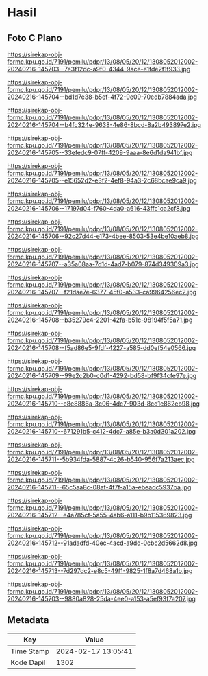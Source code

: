 # Hasil

## Foto C Plano

https://sirekap-obj-formc.kpu.go.id/7191/pemilu/pdpr/13/08/05/20/12/1308052012002-20240216-145703--7e3f12dc-a9f0-4344-9ace-e1fde2f1f933.jpg

https://sirekap-obj-formc.kpu.go.id/7191/pemilu/pdpr/13/08/05/20/12/1308052012002-20240216-145704--bd1d7e38-b5ef-4f72-9e09-70edb7884ada.jpg

https://sirekap-obj-formc.kpu.go.id/7191/pemilu/pdpr/13/08/05/20/12/1308052012002-20240216-145704--b4fc324e-9638-4e86-8bcd-8a2b493897e2.jpg

https://sirekap-obj-formc.kpu.go.id/7191/pemilu/pdpr/13/08/05/20/12/1308052012002-20240216-145705--33efedc9-07ff-4209-9aaa-8e6d1da941bf.jpg

https://sirekap-obj-formc.kpu.go.id/7191/pemilu/pdpr/13/08/05/20/12/1308052012002-20240216-145705--e15652d2-e3f2-4ef8-94a3-2c68bcae9ca9.jpg

https://sirekap-obj-formc.kpu.go.id/7191/pemilu/pdpr/13/08/05/20/12/1308052012002-20240216-145706--17197d04-f760-4da0-a616-43ffc1ca2cf8.jpg

https://sirekap-obj-formc.kpu.go.id/7191/pemilu/pdpr/13/08/05/20/12/1308052012002-20240216-145706--92c27d44-e173-4bee-8503-53e4be10aeb8.jpg

https://sirekap-obj-formc.kpu.go.id/7191/pemilu/pdpr/13/08/05/20/12/1308052012002-20240216-145707--a35a08aa-7d1d-4ad7-b079-874d349309a3.jpg

https://sirekap-obj-formc.kpu.go.id/7191/pemilu/pdpr/13/08/05/20/12/1308052012002-20240216-145707--f21dae7e-6377-45f0-a533-ca9964256ec2.jpg

https://sirekap-obj-formc.kpu.go.id/7191/pemilu/pdpr/13/08/05/20/12/1308052012002-20240216-145708--b35279c4-2201-42fa-b51c-98194f5f5a71.jpg

https://sirekap-obj-formc.kpu.go.id/7191/pemilu/pdpr/13/08/05/20/12/1308052012002-20240216-145708--f5ad86e5-9fdf-4227-a585-dd0ef54e0566.jpg

https://sirekap-obj-formc.kpu.go.id/7191/pemilu/pdpr/13/08/05/20/12/1308052012002-20240216-145709--99e2c2b0-c0d1-4292-bd58-bf9f34cfe97e.jpg

https://sirekap-obj-formc.kpu.go.id/7191/pemilu/pdpr/13/08/05/20/12/1308052012002-20240216-145710--e8e8886a-3c06-4dc7-903d-8cd1e862eb98.jpg

https://sirekap-obj-formc.kpu.go.id/7191/pemilu/pdpr/13/08/05/20/12/1308052012002-20240216-145710--671291b5-c412-4dc7-a85e-b3a0d301a202.jpg

https://sirekap-obj-formc.kpu.go.id/7191/pemilu/pdpr/13/08/05/20/12/1308052012002-20240216-145711--5b934fda-5887-4c26-b540-956f7a213aec.jpg

https://sirekap-obj-formc.kpu.go.id/7191/pemilu/pdpr/13/08/05/20/12/1308052012002-20240216-145711--65c5aa8c-08af-4f7f-a15a-ebeadc5937ba.jpg

https://sirekap-obj-formc.kpu.go.id/7191/pemilu/pdpr/13/08/05/20/12/1308052012002-20240216-145712--e4a785cf-5a55-4ab6-a111-b9b115369823.jpg

https://sirekap-obj-formc.kpu.go.id/7191/pemilu/pdpr/13/08/05/20/12/1308052012002-20240216-145712--91adadfd-40ec-4acd-a9dd-0cbc2d5662d8.jpg

https://sirekap-obj-formc.kpu.go.id/7191/pemilu/pdpr/13/08/05/20/12/1308052012002-20240216-145713--7d297dc2-e8c5-49f1-9825-1f8a7d468a1b.jpg

https://sirekap-obj-formc.kpu.go.id/7191/pemilu/pdpr/13/08/05/20/12/1308052012002-20240216-145703--9880a828-25da-4ee0-a153-a5ef93f7a207.jpg


## Metadata

| Key        | Value               |
| ---------- | ------------------- |
| Time Stamp | 2024-02-17 13:05:41 |
| Kode Dapil | 1302                |



